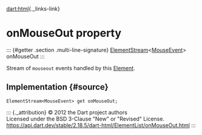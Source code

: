 [dart:html](../../dart-html/dart-html-library){._links-link}

onMouseOut property
===================

::: {#getter .section .multi-line-signature}
[ElementStream](../elementstream-class)\<[MouseEvent](../mouseevent-class)\>
onMouseOut
:::

Stream of `mouseout` events handled by this [Element](../element-class).

Implementation {#source}
--------------

``` {.language-dart data-language="dart"}
ElementStream<MouseEvent> get onMouseOut;
```

::: {._attribution}
© 2012 the Dart project authors\
Licensed under the BSD 3-Clause \"New\" or \"Revised\" License.\
<https://api.dart.dev/stable/2.18.5/dart-html/ElementList/onMouseOut.html>
:::
